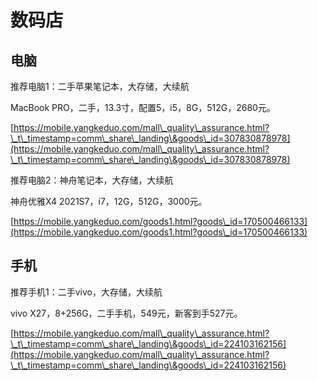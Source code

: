 # 数码店

## 电脑

推荐电脑1：二手苹果笔记本，大存储，大续航

MacBook PRO，二手，13.3寸，配置5，i5，8G，512G，2680元。

[https://mobile.yangkeduo.com/mall\_quality\_assurance.html?\_t\_timestamp=comm\_share\_landing\&goods\_id=307830878978](https://mobile.yangkeduo.com/mall\_quality\_assurance.html?\_t\_timestamp=comm\_share\_landing\&goods\_id=307830878978)

推荐电脑2：神舟笔记本，大存储，大续航

神舟优雅X4 2021S7，i7，12G，512G，3000元。

[https://mobile.yangkeduo.com/goods1.html?goods\_id=170500466133](https://mobile.yangkeduo.com/goods1.html?goods\_id=170500466133)

## 手机

推荐手机1：二手vivo，大存储，大续航

vivo X27，8+256G，二手手机，549元，新客到手527元。

[https://mobile.yangkeduo.com/mall\_quality\_assurance.html?\_t\_timestamp=comm\_share\_landing\&goods\_id=224103162156](https://mobile.yangkeduo.com/mall\_quality\_assurance.html?\_t\_timestamp=comm\_share\_landing\&goods\_id=224103162156)
